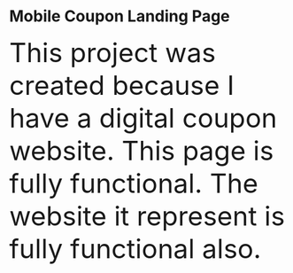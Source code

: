 <h1>Mobile Coupon Landing Page</h1>
<p><font size="14">This project was created because I have a digital coupon website. This page is fully functional. The website  it represent is fully functional also.
</font></p>
